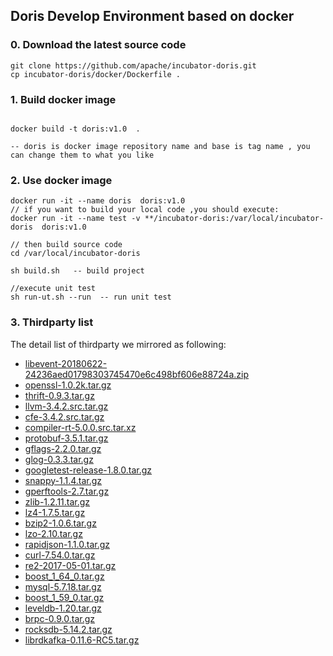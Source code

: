 ## Doris Develop Environment based on docker
### 0. Download the latest source code

```
git clone https://github.com/apache/incubator-doris.git
cp incubator-doris/docker/Dockerfile .

```

### 1. Build docker image

```aidl

docker build -t doris:v1.0  .

-- doris is docker image repository name and base is tag name , you can change them to what you like

```

### 2. Use docker image

```aidl
docker run -it --name doris  doris:v1.0
// if you want to build your local code ,you should execute:
docker run -it --name test -v **/incubator-doris:/var/local/incubator-doris  doris:v1.0

// then build source code
cd /var/local/incubator-doris

sh build.sh   -- build project

//execute unit test
sh run-ut.sh --run  -- run unit test

```

### 3. Thirdparty list

The detail list of thirdparty we mirrored as following:

* [libevent-20180622-24236aed01798303745470e6c498bf606e88724a.zip](http://palo-opensource.gz.bcebos.com/libevent-20180622-24236aed01798303745470e6c498bf606e88724a.zip?authorization=bce-auth-v1%2F069fc2786e464e63a5f1183824ddb522%2F2018-06-22T02%3A37%3A48Z%2F-1%2Fhost%2F031b0cc42ab83ca4e0ec3608cba963e95c1ddc46fc70a14457323e2d7960e6ef)
* [openssl-1.0.2k.tar.gz](https://www.openssl.org/source/openssl-1.0.2k.tar.gz)
* [thrift-0.9.3.tar.gz](http://archive.apache.org/dist/thrift/0.9.3/thrift-0.9.3.tar.gz)
* [llvm-3.4.2.src.tar.gz](http://releases.llvm.org/3.4.2/llvm-3.4.2.src.tar.gz)
* [cfe-3.4.2.src.tar.gz](http://releases.llvm.org/3.4.2/cfe-3.4.2.src.tar.gz)
* [compiler-rt-5.0.0.src.tar.xz](http://releases.llvm.org/5.0.0/compiler-rt-5.0.0.src.tar.xz)
* [protobuf-3.5.1.tar.gz](https://github.com/google/protobuf/archive/v3.5.1.tar.gz)
* [gflags-2.2.0.tar.gz](https://github.com/gflags/gflags/archive/v2.2.0.tar.gz)
* [glog-0.3.3.tar.gz](https://github.com/google/glog/archive/v0.3.3.tar.gz)
* [googletest-release-1.8.0.tar.gz](https://github.com/google/googletest/archive/release-1.8.0.tar.gz)
* [snappy-1.1.4.tar.gz](https://github.com/google/snappy/releases/download/1.1.4/snappy-1.1.4.tar.gz)
* [gperftools-2.7.tar.gz](https://github.com/gperftools/gperftools/archive/gperftools-2.7.tar.gz)
* [zlib-1.2.11.tar.gz](https://sourceforge.net/projects/libpng/files/zlib/1.2.11/zlib-1.2.11.tar.gz)
* [lz4-1.7.5.tar.gz](https://github.com/lz4/lz4/archive/v1.7.5.tar.gz)
* [bzip2-1.0.6.tar.gz](https://fossies.org/linux/misc/bzip2-1.0.6.tar.gz)
* [lzo-2.10.tar.gz](http://www.oberhumer.com/opensource/lzo/download/lzo-2.10.tar.gz)
* [rapidjson-1.1.0.tar.gz](https://github.com/miloyip/rapidjson/archive/v1.1.0.tar.gz)
* [curl-7.54.0.tar.gz](https://curl.haxx.se/download/curl-7.54.0.tar.gz)
* [re2-2017-05-01.tar.gz](https://github.com/google/re2/archive/2017-05-01.tar.gz)
* [boost_1_64_0.tar.gz](https://dl.bintray.com/boostorg/release/1.64.0/source/boost_1_64_0.tar.gz)
* [mysql-5.7.18.tar.gz](https://github.com/mysql/mysql-server/archive/mysql-5.7.18.tar.gz)
* [boost_1_59_0.tar.gz](http://sourceforge.net/projects/boost/files/boost/1.59.0/boost_1_59_0.tar.gz)
* [leveldb-1.20.tar.gz](https://github.com/google/leveldb/archive/v1.20.tar.gz)
* [brpc-0.9.0.tar.gz](https://github.com/brpc/brpc/archive/v0.9.0.tar.gz)
* [rocksdb-5.14.2.tar.gz](https://github.com/facebook/rocksdb/archive/v5.14.2.tar.gz)
* [librdkafka-0.11.6-RC5.tar.gz](https://github.com/edenhill/librdkafka/archive/v0.11.6-RC5.tar.gz)
